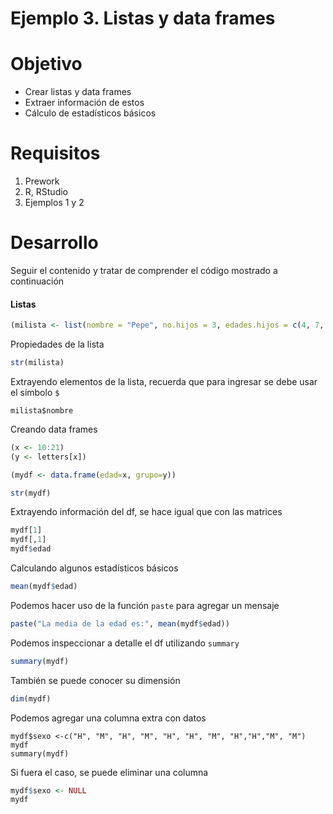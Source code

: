 # Ejemplo 3. Listas y data frames

# Objetivo

- Crear listas y data frames
- Extraer información de estos
- Cálculo de estadísticos básicos

# Requisitos

1. Prework
2. R, RStudio
3. Ejemplos 1 y 2

# Desarrollo

Seguir el contenido y tratar de comprender el código mostrado a continuación

#### Listas 
```R
(milista <- list(nombre = "Pepe", no.hijos = 3, edades.hijos = c(4, 7, 9)))
```
Propiedades de la lista
```R
str(milista)
```
Extrayendo elementos de la lista, recuerda que para ingresar se debe usar el símbolo `$` 
```
milista$nombre
```

Creando data frames
```R
(x <- 10:21)
(y <- letters[x])

(mydf <- data.frame(edad=x, grupo=y))

str(mydf)
```

Extrayendo información del df, se hace igual que con las matrices
```R
mydf[1]
mydf[,1]
mydf$edad
```
Calculando algunos estadísticos básicos
```R
mean(mydf$edad)
```

Podemos hacer uso de la función `paste` para agregar un mensaje
```R
paste("La media de la edad es:", mean(mydf$edad))
```

Podemos inspeccionar a detalle el df utilizando `summary`
```R
summary(mydf)
```
También se puede conocer su dimensión 
```R
dim(mydf)
```
Podemos agregar una columna extra con datos 
```RR
mydf$sexo <-c("H", "M", "H", "M", "H", "H", "M", "H","H","M", "M")
mydf
summary(mydf)
```

Si fuera el caso, se puede eliminar una columna 
```R
mydf$sexo <- NULL
mydf
```
